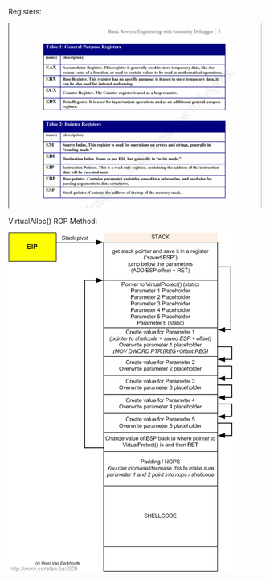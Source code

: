 Registers:

![Screenshot](registers.png)

VirtualAlloc() ROP Method:

![Screenshot](ROP_VirtualAlloc.png)
